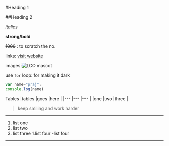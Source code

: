 #Heading 1

##Heading 2

_italics_

**strong/bold**

~~1000~~ : to scratch the no.

links: [visit website](https://learncode.in "LOC")

images:![LCO mascot](https://learncode.in/mascot.png"LOC")

use `for` loop: for making it dark

```javascript
var name="praj";
console.log(name)
```

Tables
|tables |goes |here |
|--- |--- |--- |
|one |two |three |

>keep smiling and work harder

---
1. list one 
2. list two
3. list three 
    1.list four
-list four
***